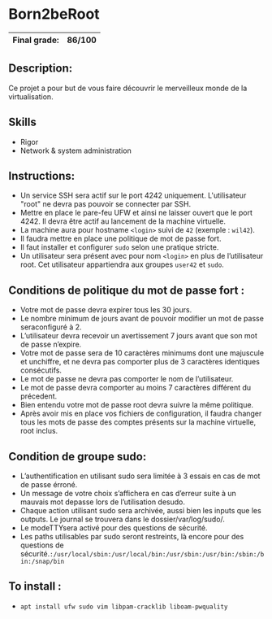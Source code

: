 # Born2beRoot

| Final grade: | 86/100 |
|--------------|--------|
## Description:

Ce projet a pour but de vous faire découvrir le merveilleux monde de la virtualisation.

## Skills

+ Rigor
+ Network & system administration 

## Instructions:

- Un service SSH sera actif sur le port 4242 uniquement. L'utilisateur "root" ne devra pas pouvoir se connecter par SSH.
- Mettre en place le pare-feu UFW et ainsi ne laisser ouvert que le port 4242. Il devra être actif au lancement de la machine virtuelle.
- La machine aura pour hostname `<login>` suivi de `42` (exemple : `wil42`).
- Il faudra mettre en place une politique de mot de passe fort.
- Il faut installer et configurer `sudo` selon une pratique stricte.
- Un utilisateur sera présent avec pour nom `<login>` en plus de l’utilisateur root. Cet utilisateur appartiendra aux groupes `user42` et `sudo`.


## Conditions de politique du mot de passe fort :

- Votre mot de passe devra expirer tous les 30 jours.
- Le nombre minimum de jours avant de pouvoir modifier un mot de passe seraconfiguré à 2.
- L’utilisateur devra recevoir un avertissement 7 jours avant que son mot de passe n’expire.
- Votre mot de passe sera de 10 caractères minimums dont une majuscule et unchiffre, et ne devra pas comporter plus de 3 caractères identiques consécutifs.
- Le mot de passe ne devra pas comporter le nom de l’utilisateur.
- Le mot de passe devra comporter au moins 7 caractères différent du précedent.
- Bien entendu votre mot de passe root devra suivre la même politique.
- Après avoir mis en place vos fichiers de configuration, il faudra changer tous les mots de passe des comptes présents sur la machine virtuelle, root inclus.

## Condition de groupe sudo:

- L’authentification en utilisant sudo sera limitée à 3 essais en cas de mot de passe érroné.
- Un message de votre choix s’affichera en cas d’erreur suite à un mauvais mot depasse lors de l’utilisation desudo.
- Chaque action utilisant sudo sera archivée, aussi bien les inputs que les outputs. Le journal se trouvera dans le dossier/var/log/sudo/.
- Le modeTTYsera activé pour des questions de sécurité.
- Les paths utilisables par sudo seront restreints, là encore pour des questions de sécurité.`:/usr/local/sbin:/usr/local/bin:/usr/sbin:/usr/bin:/sbin:/bin:/snap/bin`

## To install :

- `apt install ufw sudo vim libpam-cracklib liboam-pwquality`
